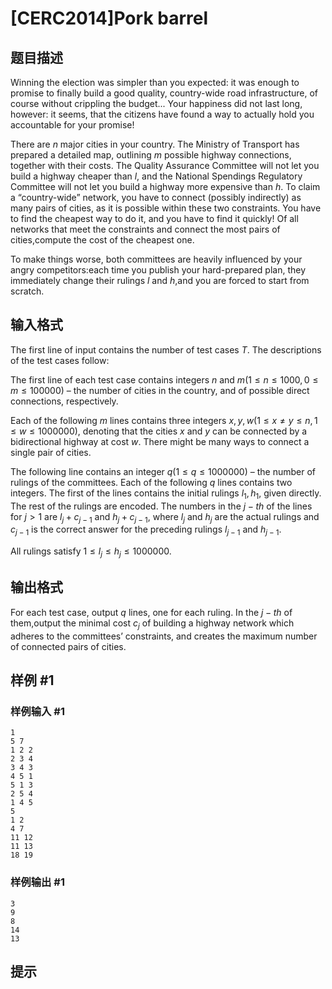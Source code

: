 # [CERC2014]Pork barrel

## 题目描述

Winning the election was simpler than you expected: it was enough to promise to finally build a good quality, country-wide road infrastructure, of course without crippling the budget... Your happiness did not last long, however: it seems, that the citizens have found a way to actually hold you accountable for your promise!

There are $n$ major cities in your country. The Ministry of Transport has prepared a detailed map, outlining $m$ possible highway connections, together with their costs. The Quality Assurance Committee will not let you build a highway cheaper than $l$, and the National Spendings Regulatory Committee will not let you build a highway more expensive than $h$. To claim a “country-wide” network, you have to connect (possibly indirectly) as many pairs of cities, as it is possible within these two constraints. You have to find the cheapest way to do it, and you have to find it quickly! Of all networks that meet the constraints and connect the most pairs of cities,compute the cost of the cheapest one.

To make things worse, both committees are heavily influenced by your angry competitors:each time you publish your hard-prepared plan, they immediately change their rulings $l$ and $h$,and you are forced to start from scratch.

## 输入格式

The first line of input contains the number of test cases $T$. The descriptions of the test cases follow:

The first line of each test case contains integers $n$ and $m(1 \le n \le 1000, 0 \le m \le 100 000)$ – the number of cities in the country, and of possible direct connections, respectively.

Each of the following $m$ lines contains three integers $x, y, w (1 \le x ≠ y \le n, 1 \le w \le 1 000 000)$, denoting that the cities $x$ and $y$ can be connected by a bidirectional highway at cost $w$. There might be many ways to connect a single pair of cities.

The following line contains an integer $q(1 \le q \le 1 000 000)$ – the number of rulings of the committees. Each of the following $q$ lines contains two integers. The first of the lines contains the initial rulings $l_1, h_1$, given directly. The rest of the rulings are encoded. The numbers in the $j-th$ of the lines for $j > 1$ are $l_j + c_{j -1}$ and $h_j + c_{j-1}$, where $l_j$ and $h_j$ are the actual rulings and $c_{j-1}$ is the correct answer for the preceding rulings $l_{j-1}$ and $h_{j-1}$.

All rulings satisfy $1 \le l_j \le h_j \le 1 000 000$.


## 输出格式

For each test case, output $q$ lines, one for each ruling. In the $j-th$ of them,output the minimal cost $c_j$ of building a highway network which adheres to the committees’ constraints, and creates the maximum number of connected pairs of cities.


## 样例 #1

### 样例输入 #1
```
1
5 7
1 2 2
2 3 4
3 4 3
4 5 1
5 1 3
2 5 4
1 4 5
5
1 2
4 7
11 12
11 13
18 19
```

### 样例输出 #1

```
3
9
8
14
13
```

## 提示


